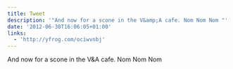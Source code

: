 ```yaml
---
title: Tweet
description: '"And now for a scone in the V&amp;A cafe. Nom Nom Nom "'
date: '2012-06-30T16:06:05+01:00'
links:
  - 'http://yfrog.com/ociwvnbj'
---
```

And now for a scone in the V&amp;A cafe. Nom Nom Nom 
